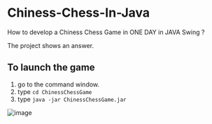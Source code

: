 # Chiness-Chess-In-Java
How to develop a Chiness Chess Game in ONE DAY in JAVA Swing ?

The project shows an answer.

## To launch the game 

1. go to the command window.
2. type `cd ChinessChessGame`
3. type `java -jar ChinessChessGame.jar`


![image](https://user-images.githubusercontent.com/23109467/31587745-b0211e38-b219-11e7-8c94-29f972222f74.png)

